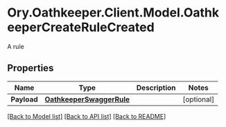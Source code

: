 # Ory.Oathkeeper.Client.Model.OathkeeperCreateRuleCreated
A rule

## Properties

Name | Type | Description | Notes
------------ | ------------- | ------------- | -------------
**Payload** | [**OathkeeperSwaggerRule**](OathkeeperSwaggerRule.md) |  | [optional] 

[[Back to Model list]](../README.md#documentation-for-models) [[Back to API list]](../README.md#documentation-for-api-endpoints) [[Back to README]](../README.md)

